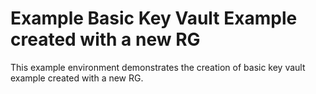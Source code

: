 # Example Basic Key Vault Example created with a new RG

This example environment demonstrates the creation of basic key vault example created with a new RG.
